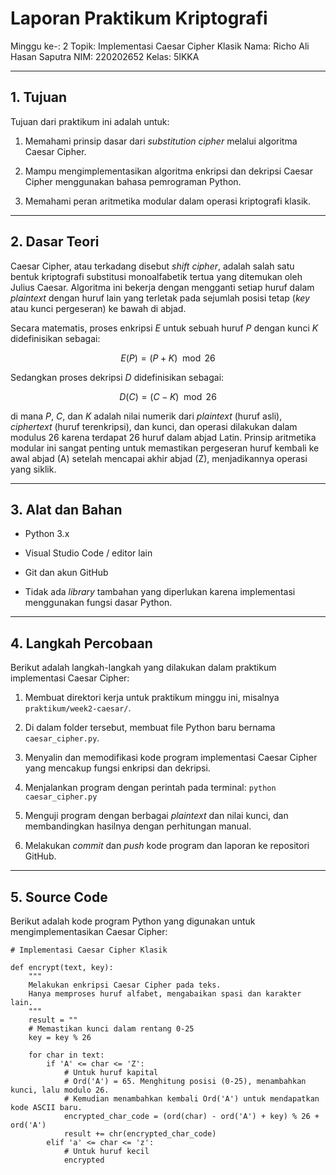 # Laporan Praktikum Kriptografi

Minggu ke-: 2
Topik: Implementasi Caesar Cipher Klasik
Nama: Richo Ali Hasan Saputra
NIM: 220202652
Kelas: 5IKKA

---

## 1. Tujuan

Tujuan dari praktikum ini adalah untuk:

1. Memahami prinsip dasar dari *substitution cipher* melalui algoritma Caesar Cipher.

2. Mampu mengimplementasikan algoritma enkripsi dan dekripsi Caesar Cipher menggunakan bahasa pemrograman Python.

3. Memahami peran aritmetika modular dalam operasi kriptografi klasik.

---

## 2. Dasar Teori

Caesar Cipher, atau terkadang disebut *shift cipher*, adalah salah satu bentuk kriptografi substitusi monoalfabetik tertua yang ditemukan oleh Julius Caesar. Algoritma ini bekerja dengan mengganti setiap huruf dalam *plaintext* dengan huruf lain yang terletak pada sejumlah posisi tetap (*key* atau kunci pergeseran) ke bawah di abjad.

Secara matematis, proses enkripsi $E$ untuk sebuah huruf $P$ dengan kunci $K$ didefinisikan sebagai:

$$
E(P) = (P + K) \mod 26
$$

Sedangkan proses dekripsi $D$ didefinisikan sebagai:

$$
D(C) = (C - K) \mod 26
$$

di mana $P$, $C$, dan $K$ adalah nilai numerik dari *plaintext* (huruf asli), *ciphertext* (huruf terenkripsi), dan kunci, dan operasi dilakukan dalam modulus 26 karena terdapat 26 huruf dalam abjad Latin. Prinsip aritmetika modular ini sangat penting untuk memastikan pergeseran huruf kembali ke awal abjad (A) setelah mencapai akhir abjad (Z), menjadikannya operasi yang siklik.

---

## 3. Alat dan Bahan

- Python 3.x

- Visual Studio Code / editor lain

- Git dan akun GitHub

- Tidak ada *library* tambahan yang diperlukan karena implementasi menggunakan fungsi dasar Python.

---

## 4. Langkah Percobaan

Berikut adalah langkah-langkah yang dilakukan dalam praktikum implementasi Caesar Cipher:

1. Membuat direktori kerja untuk praktikum minggu ini, misalnya `praktikum/week2-caesar/`.

2. Di dalam folder tersebut, membuat file Python baru bernama `caesar_cipher.py`.

3. Menyalin dan memodifikasi kode program implementasi Caesar Cipher yang mencakup fungsi enkripsi dan dekripsi.

4. Menjalankan program dengan perintah pada terminal: `python caesar_cipher.py`

5. Menguji program dengan berbagai *plaintext* dan nilai kunci, dan membandingkan hasilnya dengan perhitungan manual.

6. Melakukan *commit* dan *push* kode program dan laporan ke repositori GitHub.

---

## 5. Source Code

Berikut adalah kode program Python yang digunakan untuk mengimplementasikan Caesar Cipher:

```python:Caesar Cipher Implementation:caesar_cipher.py
# Implementasi Caesar Cipher Klasik

def encrypt(text, key):
    """
    Melakukan enkripsi Caesar Cipher pada teks.
    Hanya memproses huruf alfabet, mengabaikan spasi dan karakter lain.
    """
    result = ""
    # Memastikan kunci dalam rentang 0-25
    key = key % 26
    
    for char in text:
        if 'A' <= char <= 'Z':
            # Untuk huruf kapital
            # Ord('A') = 65. Menghitung posisi (0-25), menambahkan kunci, lalu modulo 26.
            # Kemudian menambahkan kembali Ord('A') untuk mendapatkan kode ASCII baru.
            encrypted_char_code = (ord(char) - ord('A') + key) % 26 + ord('A')
            result += chr(encrypted_char_code)
        elif 'a' <= char <= 'z':
            # Untuk huruf kecil
            encrypted
